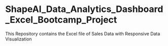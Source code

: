 # ShapeAI_Data_Analytics_Dashboard_Excel_Bootcamp_Project
This Repository contains the Excel file of Sales Data with Responsive Data Visualization
